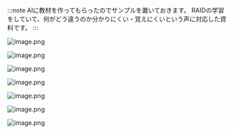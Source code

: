 :::note
AIに教材を作ってもらったのでサンプルを置いておきます。
RAIDの学習をしていて、何がどう違うのか分かりにくい・覚えにくいという声に対応した資料です。
:::

![image.png](https://qiita-image-store.s3.ap-northeast-1.amazonaws.com/0/122800/5e02cd23-0323-44a0-99d2-f04479b0a3a5.png)

![image.png](https://qiita-image-store.s3.ap-northeast-1.amazonaws.com/0/122800/fbced49f-070f-40ad-96a3-6a6d7bca3f9c.png)

![image.png](https://qiita-image-store.s3.ap-northeast-1.amazonaws.com/0/122800/a3827fdb-97ff-4e0d-970a-c08874c38fa9.png)

![image.png](https://qiita-image-store.s3.ap-northeast-1.amazonaws.com/0/122800/6bb66278-0c9b-4776-b252-0ee1b578ddd5.png)

![image.png](https://qiita-image-store.s3.ap-northeast-1.amazonaws.com/0/122800/920a319a-93df-4496-9bdc-fea489eb1510.png)

![image.png](https://qiita-image-store.s3.ap-northeast-1.amazonaws.com/0/122800/58f5fa35-8f18-4eb9-8d8e-e46ef56a282d.png)

![image.png](https://qiita-image-store.s3.ap-northeast-1.amazonaws.com/0/122800/6fa49693-4f23-4d94-9af1-da4f19cd684f.png)

